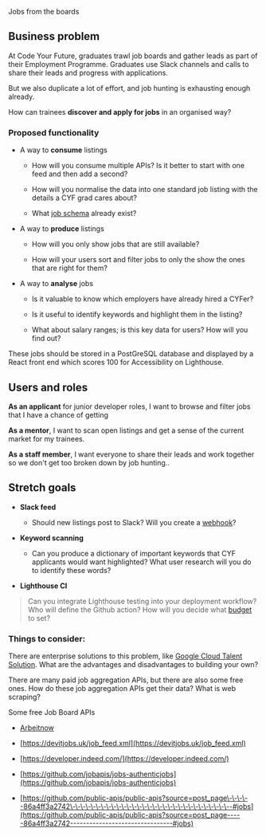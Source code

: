 Jobs from the boards

## Business problem

At Code Your Future, graduates trawl job boards and gather leads as part
of their Employment Programme. Graduates use Slack channels and calls to
share their leads and progress with applications.

But we also duplicate a lot of effort, and job hunting is exhausting
enough already.

How can trainees **discover and apply for jobs** in an organised way?

### Proposed functionality

- A way to **consume** listings

  - How will you consume multiple APIs? Is it better to start with
    one feed and then add a second?

  - How will you normalise the data into one standard job listing
    with the details a CYF grad cares about?

  - What [job
    schema](https://developers.google.com/search/docs/appearance/structured-data/job-posting)
    already exist?

- A way to **produce** listings

  - How will you only show jobs that are still available?

  - How will your users sort and filter jobs to only the show the
    ones that are right for them?

- A way to **analyse** jobs

  - Is it valuable to know which employers have already hired a
    CYFer?

  - Is it useful to identify keywords and highlight them in the
    listing?

  - What about salary ranges; is this key data for users? How will
    you find out?

These jobs should be stored in a PostGreSQL database and displayed by a
React front end which scores 100 for Accessibility on Lighthouse.

## Users and roles

**As an applicant** for junior developer roles, I want to browse and
filter jobs that I have a chance of getting

**As a mentor**, I want to scan open listings and get a sense of the
current market for my trainees.

**As a staff member**, I want everyone to share their leads and work
together so we don't get too broken down by job hunting..

## Stretch goals

- **Slack feed**

  - Should new listings post to Slack? Will you create a
    [webhook](https://api.slack.com/messaging/webhooks)?

- **Keyword scanning**

  - Can you produce a dictionary of important keywords that CYF
    applicants would want highlighted? What user research will you
    do to identify these words?

- **Lighthouse CI**

> Can you integrate Lighthouse testing into your deployment workflow?
> Who will define the Github action? How will you decide what
> [budget](https://web.dev/use-lighthouse-for-performance-budgets/)
> to set?

### Things to consider:

There are enterprise solutions to this problem, like [Google Cloud
Talent
Solution](https://cloud.google.com/solutions/talent-solution).
What are the advantages and disadvantages to building your own?

There are many paid job aggregation APIs, but there are also some free
ones. How do these job aggregation APIs get their data? What is web
scraping?

Some free Job Board APIs

- [Arbeitnow](https://documenter.getpostman.com/view/18545278/UVJbJdKh)

- [https://devitjobs.uk/job_feed.xml](https://devitjobs.uk/job_feed.xml)

- [https://developer.indeed.com/](https://developer.indeed.com/)

- [https://github.com/jobapis/jobs-authenticjobs](https://github.com/jobapis/jobs-authenticjobs)

- [https://github.com/public-apis/public-apis?source=post_page\-\-\-\--86a4ff3a2742\-\-\-\-\-\-\-\-\-\-\-\-\-\-\-\-\-\-\-\-\-\-\-\-\-\-\-\-\-\-\--#jobs](https://github.com/public-apis/public-apis?source=post_page-----86a4ff3a2742--------------------------------#jobs)
